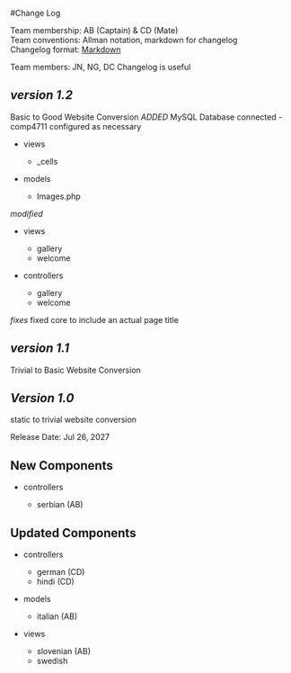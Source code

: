 #Change Log

Team membership:  AB (Captain) & CD (Mate)  
Team conventions: Allman notation, markdown for changelog  
Changelog format: [Markdown](https://github.com/adam-p/markdown-here/wiki/Markdown-Cheatsheet) 

Team members: JN, NG, DC
Changelog is useful


## *version 1.2*
Basic to Good Website Conversion
*ADDED*
MySQL Database connected - comp4711
configured as necessary

- views
	- _cells
	
- models
	- Images.php

*modified*
- views
	- gallery
	- welcome
	
- controllers
	- gallery
	- welcome
	
	
*fixes*
fixed core to include an actual page title
## *version 1.1*
Trivial to Basic Website Conversion


## *Version 1.0*
static to trivial website conversion

Release Date: Jul 26, 2027

## New Components

-   controllers

    -   serbian (AB)
    
## Updated Components

-   controllers

    -   german (CD)
    -   hindi (CD)

-   models

    -   italian (AB)

-   views

    -   slovenian (AB)
    -   swedish


